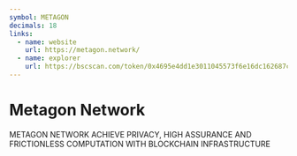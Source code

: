 ```yaml
---
symbol: METAGON
decimals: 18
links:
  - name: website
    url: https://metagon.network/
  - name: explorer
    url: https://bscscan.com/token/0x4695e4dd1e3011045573f6e16dc162687cdbac44
---
```


# Metagon Network

METAGON NETWORK ACHIEVE PRIVACY, HIGH ASSURANCE AND FRICTIONLESS COMPUTATION WITH BLOCKCHAIN INFRASTRUCTURE
